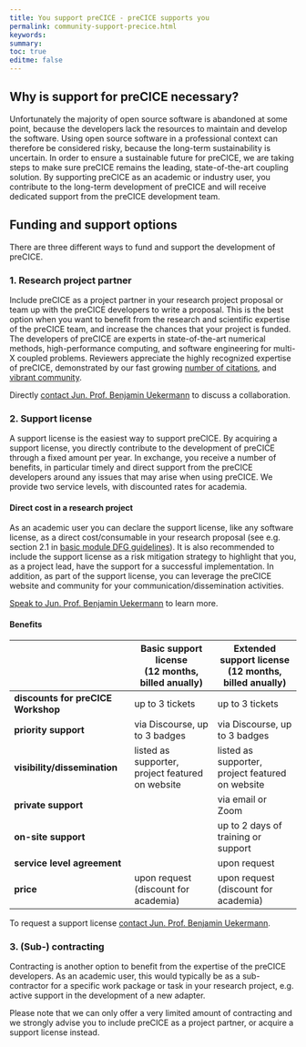 ```yaml
---
title: You support preCICE - preCICE supports you
permalink: community-support-precice.html
keywords:
summary:
toc: true
editme: false
---
```


## Why is support for preCICE necessary?

Unfortunately the majority of open source software is abandoned at some point, because the developers lack the resources to maintain and develop the software. Using open source software in a professional context can therefore be considered risky, because the long-term sustainability is uncertain.  In order to ensure a sustainable future for preCICE, we are taking steps  to make sure preCICE remains the leading, state-of-the-art coupling solution. By supporting preCICE as an academic or industry user, you contribute to the long-term development of preCICE and will receive dedicated support from the preCICE development team.

## Funding and support options

There are three different ways to fund and support the development of preCICE.

### 1. Research project partner

Include preCICE as a project partner in your research project proposal or team up with the preCICE developers to write a proposal. This is the best option when you want to benefit from the research and scientific expertise of the preCICE team, and increase the chances that your project is funded. The developers of preCICE are experts in state-of-the-art numerical methods, high-performance computing, and software engineering for multi-X coupled problems. Reviewers appreciate the highly recognized expertise of preCICE, demonstrated by our fast growing [number of citations](https://scholar.google.com/scholar?hl=en&cites=5053469347483527186), and [vibrant community](community-projects.html).

Directly [contact Jun. Prof. Benjamin Uekermann](https://www.ipvs.uni-stuttgart.de/departments/us3/) to discuss a collaboration.

### 2. Support license

A support license is the easiest way to support preCICE. By acquiring a support license, you directly contribute to the development of preCICE through a fixed amount per year. In exchange, you receive a number of benefits, in particular timely and direct support from the preCICE developers around any issues that may arise when using preCICE. We provide two service levels, with discounted rates for academia.

#### Direct cost in a research project

As an academic user you can declare the support license, like any software license, as a direct cost/consumable in your research proposal (see e.g. section 2.1 in [basic module DFG guidelines](https://www.dfg.de/formulare/52_01/52_01_en.pdf)). It is also recommended to include the support license as a risk mitigation strategy to highlight that you, as a project lead, have the support for a successful implementation. In addition, as part of the support license, you can leverage the preCICE website and community for your communication/dissemination activities.

[Speak to Jun. Prof. Benjamin Uekermann](https://www.ipvs.uni-stuttgart.de/departments/us3/) to learn more.

#### Benefits

|   | Basic support license <br>(12 months, billed anually)  | Extended support license <br>(12 months, billed anually)  |
| - | - | -|
| **discounts for preCICE Workshop** | up to 3 tickets | up to 3 tickets |
| **priority support**   | via Discourse, up to 3 badges | via Discourse, up to 3 badges  |
| **visibility/dissemination**   | listed as supporter, project featured on website | listed as supporter, project featured on website  |
| **private support**   |  | via email or Zoom |
| **on-site support**    |  | up to 2 days of training or support |
| **service level agreement** | | upon request |
| **price** | upon request (discount for academia) | upon request (discount for academia) |

To request a support license [contact Jun. Prof. Benjamin Uekermann](https://www.ipvs.uni-stuttgart.de/departments/us3/).

### 3. (Sub-) contracting

Contracting is another option to benefit from the expertise of the preCICE developers. As an academic user, this would typically be as a sub-contractor for a specific work package or task in your research project, e.g. active support in the development of a new adapter.

Please note that we can only offer a very limited amount of contracting and we strongly advise you to include preCICE as a project partner, or acquire a support license instead.

